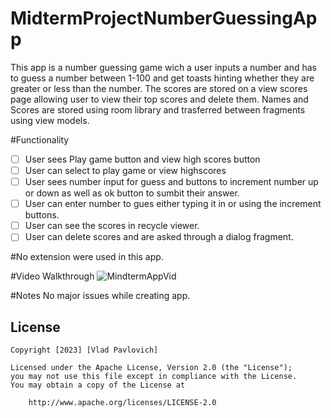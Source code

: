 # MidtermProjectNumberGuessingApp
This app is a number guessing game wich a user inputs a number and has to guess a number between 1-100 and get toasts hinting whether they are
greater or less than the number. The scores are stored on a view scores page allowing user to view their top scores and delete them.
Names and Scores are stored using room library and trasferred between fragments using view models.

#Functionality

* [ ] User sees Play game button and view high scores button
* [ ] User can select to play game or view highscores
* [ ] User sees number input for guess and buttons to increment number up or down as well as ok button to sumbit their answer.
* [ ] User can enter number to gues either typing it in or using the increment buttons.
* [ ] User can see the scores in recycle viewer.
* [ ] User can delete scores and are asked through a dialog fragment.

#No extension were used in this app.

#Video Walkthrough
![MindtermAppVid](https://github.com/VladPavlovich/MidtermProjectNumberGuessingApp/assets/123675038/20badec6-1494-4550-a15c-ddb58caf77f9)

#Notes
No major issues while creating app.

## License

    Copyright [2023] [Vlad Pavlovich]

    Licensed under the Apache License, Version 2.0 (the "License");
    you may not use this file except in compliance with the License.
    You may obtain a copy of the License at

        http://www.apache.org/licenses/LICENSE-2.0
